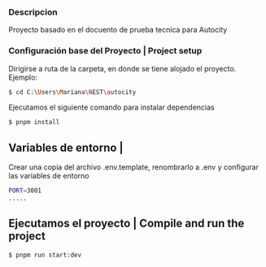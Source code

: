 
### Descripcion

Proyecto basado en el docuento de prueba tecnica para Autocity


### Configuración base del Proyecto | Project setup

Dirigirse a  ruta de la carpeta, en donde se tiene alojado el proyecto. Ejemplo:

```bash
$ cd C:\Users\Mariana\NEST\autocity
```

Ejecutamos el siguiente comando para instalar dependencias

```bash
$ pnpm install
```

## Variables de entorno | 
Crear una copia del archivo .env.template, renombrarlo a .env y configurar las variables de entorno

```bash
PORT=3001
.....
```

## Ejecutamos el proyecto | Compile and run the project

```bash
$ pnpm run start:dev
```
<!-- 

## Deployment

[deployment documentation](https://docs.nestjs.com/) for more information.


```bash
$ pnpm install -g @nestjs/mau
$ mau deploy
```
 -->




<!-- Lo que hice io para preparar el proyecto en nest

ver de instalar bien pnpm

Usamos 

pnpm install @nestjs/cli  [1- usamos pnpm   2- No lo instalamos globalmente]  dolor de h

nest --help no funciona  -->
